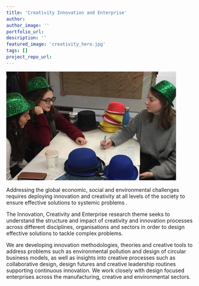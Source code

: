 ```yaml
---
title: 'Creativity Innovation and Enterprise'
author:
author_image: ''
portfolio_url:
description: ''
featured_image: 'creativity_hero.jpg'
tags: []
project_repo_url:
---
```

![](./creativity_hero.jpg)

Addressing the global economic, social and environmental challenges requires  deploying innovation and creativity at all levels of the society to ensure effective solutions to systemic problems .

 The Innovation, Creativity and Enterprise research theme  seeks to understand the structure and impact of creativity and innovation processes across different disciplines, organisations and sectors in order to design effective solutions to tackle complex problems.

 We are developing innovation methodologies, theories and creative tools to address problems such as environmental pollution and design of circular business models, as well as insights into creative processes such as collaborative design, design futures and creative leadership routines supporting continuous innovation. We work closely with design focused enterprises across the manufacturing, creative and environmental sectors.
